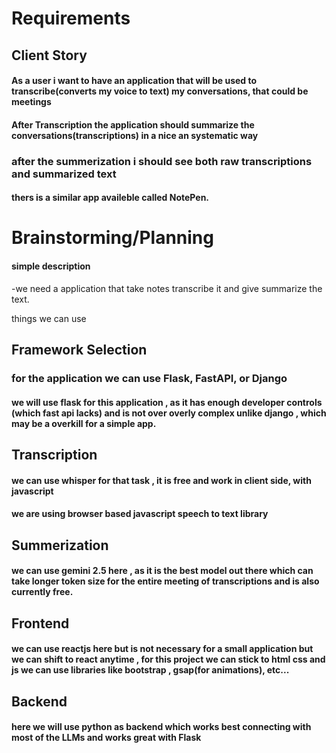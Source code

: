 # Requirements

## Client Story
#### As a user i want to have an application that will be used to transcribe(converts my voice to text) my conversations, that could be meetings
#### After Transcription the application should summarize the conversations(transcriptions) in a nice an systematic way
### after the summerization i should see both raw transcriptions and summarized text
#### thers is a similar app availeble called NotePen.


# Brainstorming/Planning

#### simple description

-we need a application that take notes transcribe it and give summarize the text. 

things we can use 

## Framework Selection
### for the application we can use Flask, FastAPI, or Django
#### we will use flask for this application , as it has enough developer controls (which fast api lacks) and is not over overly complex unlike django , which may be a overkill for a simple app.

## Transcription
#### we can use whisper for that task , it is free and work in client side, with javascript
#### we are using browser based javascript speech to text library


## Summerization 
#### we can use gemini 2.5 here , as it is the best model out there which can take longer token size for the entire meeting of transcriptions and is also currently free.

## Frontend
#### we can use reactjs here but is not necessary for a small application but  we can shift to react anytime , for this project we can stick to html css and js we can use libraries like bootstrap , gsap(for animations), etc... 

## Backend 
#### here we will use python as backend which works best connecting with most of the LLMs and works great with Flask
